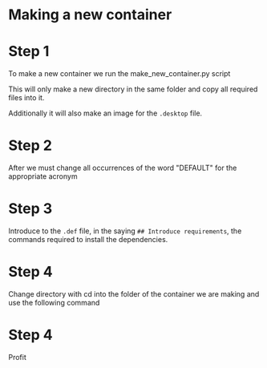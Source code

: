 # Making a new container


# Step 1

To make a new container we run the make_new_container.py script

This will only make a new directory in the same folder and copy all required files into it.

Additionally it will also make an image for the ```.desktop``` file.

# Step 2

After we must change all occurrences of the word "DEFAULT" for the appropriate acronym

# Step 3

Introduce to the ```.def``` file, in the saying ```## Introduce requirements```, the commands required to install the dependencies.

# Step 4

Change directory with cd into the folder of the container we are making and use the following command



# Step 4

Profit